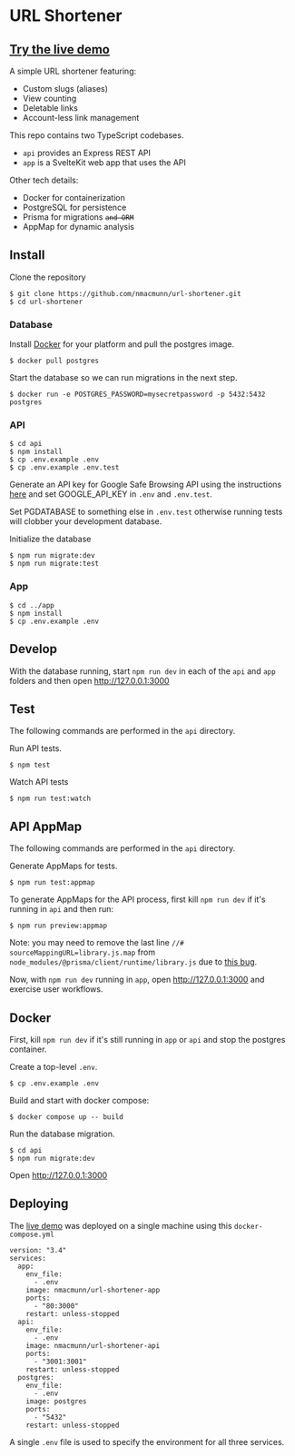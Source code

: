 # URL Shortener

## [Try the live demo](http://lilurl.ddns.net)

A simple URL shortener featuring:

- Custom slugs (aliases)
- View counting
- Deletable links
- Account-less link management

This repo contains two TypeScript codebases.

- `api` provides an Express REST API
- `app` is a SvelteKit web app that uses the API

Other tech details:

- Docker for containerization
- PostgreSQL for persistence
- Prisma for migrations <code><strike>and ORM</strike></code>
- AppMap for dynamic analysis

## Install

Clone the repository

```
$ git clone https://github.com/nmacmunn/url-shortener.git
$ cd url-shortener
```

### Database

Install [Docker](https://docs.docker.com/engine/install/) for your platform and pull the postgres image.

```
$ docker pull postgres
```

Start the database so we can run migrations in the next step.

```
$ docker run -e POSTGRES_PASSWORD=mysecretpassword -p 5432:5432 postgres
```

### API

```
$ cd api
$ npm install
$ cp .env.example .env
$ cp .env.example .env.test
```

Generate an API key for Google Safe Browsing API using the instructions [here](https://developers.google.com/safe-browsing/v4/get-started) and set GOOGLE_API_KEY in `.env` and `.env.test`.

Set PGDATABASE to something else in `.env.test` otherwise running tests will clobber your development database.

Initialize the database

```
$ npm run migrate:dev
$ npm run migrate:test
```

### App

```
$ cd ../app
$ npm install
$ cp .env.example .env
```

## Develop

With the database running, start `npm run dev` in each of the `api` and `app` folders and then open http://127.0.0.1:3000

## Test

The following commands are performed in the `api` directory.

Run API tests.

```
$ npm test
```

Watch API tests

```
$ npm run test:watch
```

## API AppMap

The following commands are performed in the `api` directory.

Generate AppMaps for tests.

```
$ npm run test:appmap
```

To generate AppMaps for the API process, first kill `npm run dev` if it's running in `api` and then run:

```
$ npm run preview:appmap
```

Note: you may need to remove the last line `//# sourceMappingURL=library.js.map` from `node_modules/@prisma/client/runtime/library.js` due to [this bug](https://github.com/getappmap/appmap-agent-js/issues/221).

Now, with `npm run dev` running in `app`, open http://127.0.0.1:3000 and exercise user workflows.

## Docker

First, kill `npm run dev` if it's still running in `app` or `api` and stop the postgres container.

Create a top-level `.env`.

```
$ cp .env.example .env
```

Build and start with docker compose:

```
$ docker compose up -- build
```

Run the database migration.

```
$ cd api
$ npm run migrate:dev
```

Open http://127.0.0.1:3000

## Deploying

The [live demo](http://lilurl.ddns.net) was deployed on a single machine using this `docker-compose.yml`

```
version: "3.4"
services:
  app:
    env_file:
      - .env
    image: nmacmunn/url-shortener-app
    ports:
      - "80:3000"
    restart: unless-stopped
  api:
    env_file:
      - .env
    image: nmacmunn/url-shortener-api
    ports:
      - "3001:3001"
    restart: unless-stopped
  postgres:
    env_file:
      - .env
    image: postgres
    ports:
      - "5432"
    restart: unless-stopped
```

A single `.env` file is used to specify the environment for all three services.
